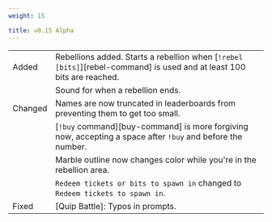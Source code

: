 ```yaml
---
weight: 15

title: v0.15 Alpha
---
```


|         |                                                                                                                       |
|---------|-----------------------------------------------------------------------------------------------------------------------|
| Added   | Rebellions added. Starts a rebellion when [`!rebel [bits]`][rebel-command] is used and at least 100 bits are reached. |
|         | Sound for when a rebellion ends.                                                                                      |
| Changed | Names are now truncated in leaderboards from preventing them to get too small.                                        |
|         | [`!buy` command][buy-command] is more forgiving now, accepting a space after `!buy` and before the number.            |
|         | Marble outline now changes color while you're in the rebellion area.                                                  |
|         | `Redeem tickets or bits to spawn in` changed to `Redeem tickets to spawn in`.                                         |
| Fixed   | [Quip Battle]: Typos in prompts.                                                                                      |